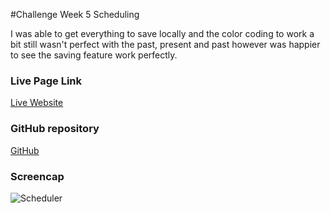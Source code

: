 #Challenge Week 5 Scheduling 

I was able to get everything to save locally and the color coding to work a bit still wasn't perfect with the past, present and past
however was happier to see the saving feature work perfectly.


<h3>Live Page Link</h3>
<a href="">Live Website</a>

<h3> GitHub repository</h3>
<a href="https://github.com/Sal183/work-day-scheduler">GitHub</a>

<h3> Screencap </h3>
<img src="https://raw.githubusercontent.com/Sal183/work-day-scheduler/master/Capture.JPG" alt="Scheduler">
